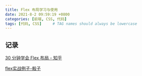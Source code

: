 ```yaml
---
title: Flex 布局学习与使用
date: 2021-8-2 09:59:19 +0800
categories: [前端, CSS, 代码]
tags: [代码, CSS]     # TAG names should always be lowercase
---
```


## 记录

[30 分钟学会 Flex 布局 - 知乎](https://zhuanlan.zhihu.com/p/25303493)

[flex实战例子-骰子](https://blog.csdn.net/qq_31001889/article/details/80836933)
